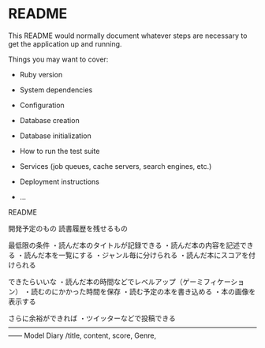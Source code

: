 # README

This README would normally document whatever steps are necessary to get the
application up and running.

Things you may want to cover:

- Ruby version

- System dependencies

- Configuration

- Database creation

- Database initialization

- How to run the test suite

- Services (job queues, cache servers, search engines, etc.)

- Deployment instructions

- ...

README

開発予定のもの
読書履歴を残せるもの

最低限の条件
・読んだ本のタイトルが記録できる
・読んだ本の内容を記述できる
・読んだ本を一覧にする
・ジャンル毎に分けられる
・読んだ本にスコアを付けられる

できたらいいな
・読んだ本の時間などでレベルアップ（ゲーミフィケーション）
・読むのにかかった時間を保存
・読む予定の本を書き込める
・本の画像を表示する

さらに余裕ができれば
・ツイッターなどで投稿できる
――――――――――――――――――――――――――――――――――――――
Model
Diary
/title, content, score, Genre,
